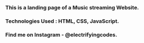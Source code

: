 ### This is a landing page of a Music streaming Website.

### Technologies Used : HTML, CSS, JavaScript.

### Find me on Instagram - @electrifyingcodes.